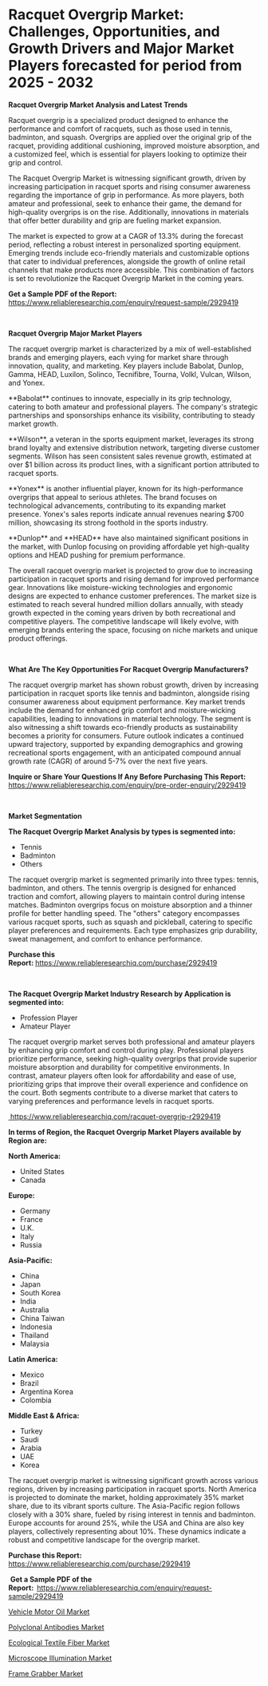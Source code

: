 <p><h1>Racquet Overgrip Market: Challenges, Opportunities, and Growth Drivers and Major Market Players forecasted for period from 2025 - 2032</h1></p><p><strong>Racquet Overgrip Market Analysis and Latest Trends</strong></p>
<p><p>Racquet overgrip is a specialized product designed to enhance the performance and comfort of racquets, such as those used in tennis, badminton, and squash. Overgrips are applied over the original grip of the racquet, providing additional cushioning, improved moisture absorption, and a customized feel, which is essential for players looking to optimize their grip and control.</p><p>The Racquet Overgrip Market is witnessing significant growth, driven by increasing participation in racquet sports and rising consumer awareness regarding the importance of grip in performance. As more players, both amateur and professional, seek to enhance their game, the demand for high-quality overgrips is on the rise. Additionally, innovations in materials that offer better durability and grip are fueling market expansion.</p><p>The market is expected to grow at a CAGR of 13.3% during the forecast period, reflecting a robust interest in personalized sporting equipment. Emerging trends include eco-friendly materials and customizable options that cater to individual preferences, alongside the growth of online retail channels that make products more accessible. This combination of factors is set to revolutionize the Racquet Overgrip Market in the coming years.</p></p>
<p><strong>Get a Sample PDF of the Report:&nbsp;</strong> <a href="https://www.reliableresearchiq.com/enquiry/request-sample/2929419?utm_campaign=1140&utm_medium=2&utm_source=Github&utm_content=ia&utm_term=12032025&utm_id=racquet-overgrip">https://www.reliableresearchiq.com/enquiry/request-sample/2929419</a></p>
<p>&nbsp;</p>
<p><strong>Racquet Overgrip Major Market Players</strong></p>
<p><p>The racquet overgrip market is characterized by a mix of well-established brands and emerging players, each vying for market share through innovation, quality, and marketing. Key players include Babolat, Dunlop, Gamma, HEAD, Luxilon, Solinco, Tecnifibre, Tourna, Volkl, Vulcan, Wilson, and Yonex. </p><p>**Babolat** continues to innovate, especially in its grip technology, catering to both amateur and professional players. The company's strategic partnerships and sponsorships enhance its visibility, contributing to steady market growth. </p><p>**Wilson**, a veteran in the sports equipment market, leverages its strong brand loyalty and extensive distribution network, targeting diverse customer segments. Wilson has seen consistent sales revenue growth, estimated at over $1 billion across its product lines, with a significant portion attributed to racquet sports.</p><p>**Yonex** is another influential player, known for its high-performance overgrips that appeal to serious athletes. The brand focuses on technological advancements, contributing to its expanding market presence. Yonex's sales reports indicate annual revenues nearing $700 million, showcasing its strong foothold in the sports industry.</p><p>**Dunlop** and **HEAD** have also maintained significant positions in the market, with Dunlop focusing on providing affordable yet high-quality options and HEAD pushing for premium performance. </p><p>The overall racquet overgrip market is projected to grow due to increasing participation in racquet sports and rising demand for improved performance gear. Innovations like moisture-wicking technologies and ergonomic designs are expected to enhance customer preferences. The market size is estimated to reach several hundred million dollars annually, with steady growth expected in the coming years driven by both recreational and competitive players. The competitive landscape will likely evolve, with emerging brands entering the space, focusing on niche markets and unique product offerings.</p></p>
<p>&nbsp;</p>
<p><strong>What Are The Key Opportunities For Racquet Overgrip Manufacturers?</strong></p>
<p><p>The racquet overgrip market has shown robust growth, driven by increasing participation in racquet sports like tennis and badminton, alongside rising consumer awareness about equipment performance. Key market trends include the demand for enhanced grip comfort and moisture-wicking capabilities, leading to innovations in material technology. The segment is also witnessing a shift towards eco-friendly products as sustainability becomes a priority for consumers. Future outlook indicates a continued upward trajectory, supported by expanding demographics and growing recreational sports engagement, with an anticipated compound annual growth rate (CAGR) of around 5-7% over the next five years.</p></p>
<p><strong>Inquire or Share Your Questions If Any Before Purchasing This Report:</strong> <a href="https://www.reliableresearchiq.com/enquiry/pre-order-enquiry/2929419?utm_campaign=1140&utm_medium=2&utm_source=Github&utm_content=ia&utm_term=12032025&utm_id=racquet-overgrip">https://www.reliableresearchiq.com/enquiry/pre-order-enquiry/2929419</a></p>
<p>&nbsp;</p>
<p><strong>Market Segmentation</strong></p>
<p><strong>The Racquet Overgrip Market Analysis by types is segmented into:</strong></p>
<p><ul><li>Tennis</li><li>Badminton</li><li>Others</li></ul></p>
<p><p>The racquet overgrip market is segmented primarily into three types: tennis, badminton, and others. The tennis overgrip is designed for enhanced traction and comfort, allowing players to maintain control during intense matches. Badminton overgrips focus on moisture absorption and a thinner profile for better handling speed. The "others" category encompasses various racquet sports, such as squash and pickleball, catering to specific player preferences and requirements. Each type emphasizes grip durability, sweat management, and comfort to enhance performance.</p></p>
<p><strong>Purchase this Report:&nbsp;</strong><a href="https://www.reliableresearchiq.com/purchase/2929419?utm_campaign=1140&utm_medium=2&utm_source=Github&utm_content=ia&utm_term=12032025&utm_id=racquet-overgrip">https://www.reliableresearchiq.com/purchase/2929419</a></p>
<p>&nbsp;</p>
<p><strong>The Racquet Overgrip Market Industry Research by Application is segmented into:</strong></p>
<p><ul><li>Profession Player</li><li>Amateur Player</li></ul></p>
<p><p>The racquet overgrip market serves both professional and amateur players by enhancing grip comfort and control during play. Professional players prioritize performance, seeking high-quality overgrips that provide superior moisture absorption and durability for competitive environments. In contrast, amateur players often look for affordability and ease of use, prioritizing grips that improve their overall experience and confidence on the court. Both segments contribute to a diverse market that caters to varying preferences and performance levels in racquet sports.</p></p>
<p><a href="https://www.reliableresearchiq.com/racquet-overgrip-r2929419?utm_campaign=1140&utm_medium=2&utm_source=Github&utm_content=ia&utm_term=12032025&utm_id=racquet-overgrip">&nbsp;https://www.reliableresearchiq.com/racquet-overgrip-r2929419</a></p>
<p><strong>In terms of Region, the Racquet Overgrip Market Players available by Region are:</strong></p>
<p>
    <p> <strong> North America: </strong>
        <ul>
            <li>United States</li>
            <li>Canada</li>
        </ul>
        </p> 
    <p> <strong> Europe: </strong>
        <ul>
            <li>Germany</li>
            <li>France</li>
            <li>U.K.</li>
            <li>Italy</li>
            <li>Russia</li>
        </ul>
        </p> 
    <p> <strong> Asia-Pacific: </strong>
        <ul>
            <li>China</li>
            <li>Japan</li>
            <li>South Korea</li>
            <li>India</li>
            <li>Australia</li>
            <li>China Taiwan</li>
            <li>Indonesia</li>
            <li>Thailand</li>
            <li>Malaysia</li>
        </ul>
        </p> 
    <p> <strong> Latin America: </strong>
        <ul>
            <li>Mexico</li>
            <li>Brazil</li>
            <li>Argentina Korea</li>
            <li>Colombia</li>
        </ul>
        </p> 
    <p> <strong> Middle East & Africa: </strong>
        <ul>
            <li>Turkey</li>
            <li>Saudi</li>
            <li>Arabia</li>
            <li>UAE</li>
            <li>Korea</li>
        </ul>
    </p>
    </p>
<p><p>The racquet overgrip market is witnessing significant growth across various regions, driven by increasing participation in racquet sports. North America is projected to dominate the market, holding approximately 35% market share, due to its vibrant sports culture. The Asia-Pacific region follows closely with a 30% share, fueled by rising interest in tennis and badminton. Europe accounts for around 25%, while the USA and China are also key players, collectively representing about 10%. These dynamics indicate a robust and competitive landscape for the overgrip market.</p></p>
<p><strong>Purchase this Report: </strong><a href="https://www.reliableresearchiq.com/purchase/2929419?utm_campaign=1140&utm_medium=2&utm_source=Github&utm_content=ia&utm_term=12032025&utm_id=racquet-overgrip">https://www.reliableresearchiq.com/purchase/2929419</a></p>
<p>&nbsp;<strong>Get a Sample PDF of the Report:&nbsp;&nbsp;</strong><a href="https://www.reliableresearchiq.com/enquiry/request-sample/2929419?utm_campaign=1140&utm_medium=2&utm_source=Github&utm_content=ia&utm_term=12032025&utm_id=racquet-overgrip">https://www.reliableresearchiq.com/enquiry/request-sample/2929419</a></p>
<p><strong></strong></p>
<p><p><a href="https://github.com/jullselai/Market-Research-Report-List-1/blob/main/vehicle-motor-oil-market.md?utm_campaign=1140&utm_medium=2&utm_source=Github&utm_content=ia&utm_term=12032025&utm_id=racquet-overgrip">Vehicle Motor Oil Market</a></p><p><a href="https://github.com/luhleickov/Market-Research-Report-List-1/blob/main/polyclonal-antibodies-market.md?utm_campaign=1140&utm_medium=2&utm_source=Github&utm_content=ia&utm_term=12032025&utm_id=racquet-overgrip">Polyclonal Antibodies Market</a></p><p><a href="https://github.com/jaspartatin/Market-Research-Report-List-1/blob/main/ecological-textile-fiber-market.md?utm_campaign=1140&utm_medium=2&utm_source=Github&utm_content=ia&utm_term=12032025&utm_id=racquet-overgrip">Ecological Textile Fiber Market</a></p><p><a href="https://github.com/elceryaneik/Market-Research-Report-List-1/blob/main/microscope-illumination-market.md?utm_campaign=1140&utm_medium=2&utm_source=Github&utm_content=ia&utm_term=12032025&utm_id=racquet-overgrip">Microscope Illumination Market</a></p><p><a href="https://github.com/dusektwinec3/Market-Research-Report-List-1/blob/main/frame-grabber-market.md?utm_campaign=1140&utm_medium=2&utm_source=Github&utm_content=ia&utm_term=12032025&utm_id=racquet-overgrip">Frame Grabber Market</a></p></p>
